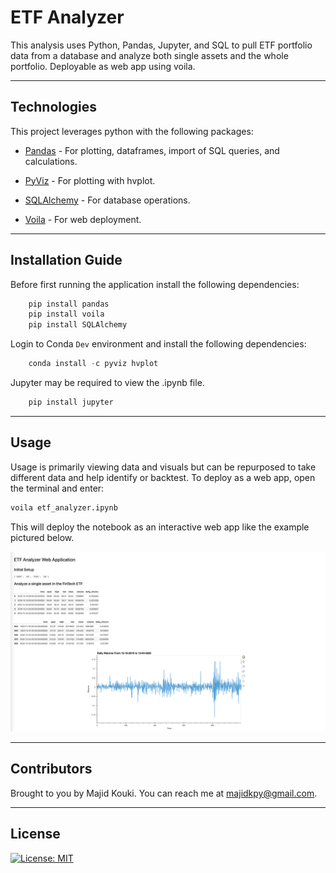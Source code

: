# ETF Analyzer

This analysis uses Python, Pandas, Jupyter, and SQL to pull ETF portfolio data from a database and analyze both single assets and the whole portfolio. Deployable as web app using voila.

---

## Technologies

This project leverages python with the following packages:

* [Pandas](https://github.com/pandas-dev/pandas) - For plotting, dataframes, import of SQL queries, and calculations.

* [PyViz](https://github.com/pyviz/pyviz.org) - For plotting with hvplot.

* [SQLAlchemy](https://github.com/sqlalchemy/sqlalchemy) - For database operations.

* [Voila](https://github.com/voila-dashboards/voila) - For web deployment.

---

## Installation Guide

Before first running the application install the following dependencies:

```python
    pip install pandas
    pip install voila
    pip install SQLAlchemy
```

Login to Conda `Dev` environment and install the following dependencies:

```python
    conda install -c pyviz hvplot
```

Jupyter may be required to view the .ipynb file.

```python
    pip install jupyter
```

---

## Usage

Usage is primarily viewing data and visuals but can be repurposed to take different data and help identify or backtest. To deploy as a web app, open the terminal and enter:

```python
voila etf_analyzer.ipynb
```

This will deploy the notebook as an interactive web app like the example pictured below.

![Voila Example](./imgs/voila-1.png)

---

## Contributors

Brought to you by Majid Kouki. You can reach me at [majidkpy@gmail.com](mailto:majidkpy@gmail.com).

---

## License

[![License: MIT](https://img.shields.io/badge/License-MIT-yellow.svg)](https://opensource.org/licenses/MIT)
